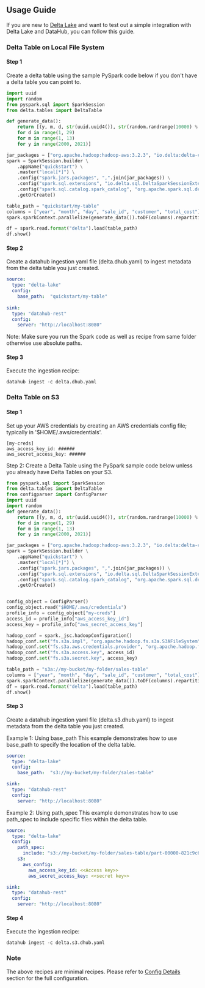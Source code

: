 ## Usage Guide

If you are new to [Delta Lake](https://delta.io/) and want to test out a simple integration with Delta Lake and DataHub, you can follow this guide. 

### Delta Table on Local File System

#### Step 1 
Create a delta table using the sample PySpark code below if you don't have a delta table you can point to.

```python 
import uuid
import random
from pyspark.sql import SparkSession
from delta.tables import DeltaTable

def generate_data():
    return [(y, m, d, str(uuid.uuid4()), str(random.randrange(10000) % 26 + 65) * 3, random.random()*10000)
    for d in range(1, 29)
    for m in range(1, 13)
    for y in range(2000, 2021)]

jar_packages = ["org.apache.hadoop:hadoop-aws:3.2.3", "io.delta:delta-core_2.12:1.2.1"]
spark = SparkSession.builder \
    .appName("quickstart") \
    .master("local[*]") \
    .config("spark.jars.packages", ",".join(jar_packages)) \
    .config("spark.sql.extensions", "io.delta.sql.DeltaSparkSessionExtension") \
    .config("spark.sql.catalog.spark_catalog", "org.apache.spark.sql.delta.catalog.DeltaCatalog") \
    .getOrCreate()

table_path = "quickstart/my-table"
columns = ["year", "month", "day", "sale_id", "customer", "total_cost"]
spark.sparkContext.parallelize(generate_data()).toDF(columns).repartition(1).write.format("delta").save(table_path)

df = spark.read.format("delta").load(table_path)
df.show()

```

#### Step 2
Create a datahub ingestion yaml file (delta.dhub.yaml) to ingest metadata from the delta table you just created.

```yaml
source:
  type: "delta-lake"
  config:
    base_path:  "quickstart/my-table"
    
sink:
  type: "datahub-rest"
  config:
    server: "http://localhost:8080"
```

Note: Make sure you run the Spark code as well as recipe from same folder otherwise use absolute paths.

#### Step 3 
Execute the ingestion recipe:
```shell
datahub ingest -c delta.dhub.yaml
```

### Delta Table on S3

#### Step 1 
Set up your AWS credentials by creating an AWS credentials config file; typically in '$HOME/.aws/credentials'.
```
[my-creds]
aws_access_key_id: ######
aws_secret_access_key: ######
```
Step 2: Create a Delta Table using the PySpark sample code below unless you already have Delta Tables on your S3. 
```python
from pyspark.sql import SparkSession
from delta.tables import DeltaTable
from configparser import ConfigParser
import uuid
import random
def generate_data():
    return [(y, m, d, str(uuid.uuid4()), str(random.randrange(10000) % 26 + 65) * 3, random.random()*10000)
    for d in range(1, 29)
    for m in range(1, 13)
    for y in range(2000, 2021)]

jar_packages = ["org.apache.hadoop:hadoop-aws:3.2.3", "io.delta:delta-core_2.12:1.2.1"]
spark = SparkSession.builder \
    .appName("quickstart") \
    .master("local[*]") \
    .config("spark.jars.packages", ",".join(jar_packages)) \
    .config("spark.sql.extensions", "io.delta.sql.DeltaSparkSessionExtension") \
    .config("spark.sql.catalog.spark_catalog", "org.apache.spark.sql.delta.catalog.DeltaCatalog") \
    .getOrCreate()


config_object = ConfigParser()
config_object.read("$HOME/.aws/credentials")
profile_info = config_object["my-creds"]
access_id = profile_info["aws_access_key_id"]
access_key = profile_info["aws_secret_access_key"]

hadoop_conf = spark._jsc.hadoopConfiguration()
hadoop_conf.set("fs.s3a.impl", "org.apache.hadoop.fs.s3a.S3AFileSystem")
hadoop_conf.set("fs.s3a.aws.credentials.provider", "org.apache.hadoop.fs.s3a.SimpleAWSCredentialsProvider")
hadoop_conf.set("fs.s3a.access.key", access_id)
hadoop_conf.set("fs.s3a.secret.key", access_key)

table_path = "s3a://my-bucket/my-folder/sales-table"
columns = ["year", "month", "day", "sale_id", "customer", "total_cost"]
spark.sparkContext.parallelize(generate_data()).toDF(columns).repartition(1).write.format("delta").save(table_path)
df = spark.read.format("delta").load(table_path)
df.show()

```

#### Step 3
Create a datahub ingestion yaml file (delta.s3.dhub.yaml) to ingest metadata from the delta table you just created.

Example 1: Using base_path
This example demonstrates how to use base_path to specify the location of the delta table.

```yml
source:
  type: "delta-lake"
  config:
    base_path:  "s3://my-bucket/my-folder/sales-table" 

sink:
  type: "datahub-rest"
  config:
    server: "http://localhost:8080"
```

Example 2: Using path_spec
This example demonstrates how to use path_spec to include specific files within the delta table.

```yml
source:
  type: "delta-lake"
  config:
    path_spec:
      include: "s3://my-bucket/my-folder/sales-table/part-00000-821c9c6c-4b0a-4386-8df7-b9dac7d1f9ee-c000.snappy.parquet"
    s3:
      aws_config:
        aws_access_key_id: <<Access key>>
        aws_secret_access_key: <<secret key>>

sink:
  type: "datahub-rest"
  config:
    server: "http://localhost:8080"
```

#### Step 4
Execute the ingestion recipe:
```shell
datahub ingest -c delta.s3.dhub.yaml
```

### Note

The above recipes are minimal recipes. Please refer to [Config Details](#config-details) section for the full configuration.
